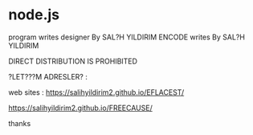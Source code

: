 # node.js
 program writes designer By SAL?H YILDIRIM
 ENCODE writes By SAL?H YILDIRIM

 
DIRECT DISTRIBUTION IS PROHIBITED

?LET???M ADRESLER? :  

web sites :
https://salihyildirim2.github.io/EFLACEST/

https://salihyildirim2.github.io/FREECAUSE/

thanks 
